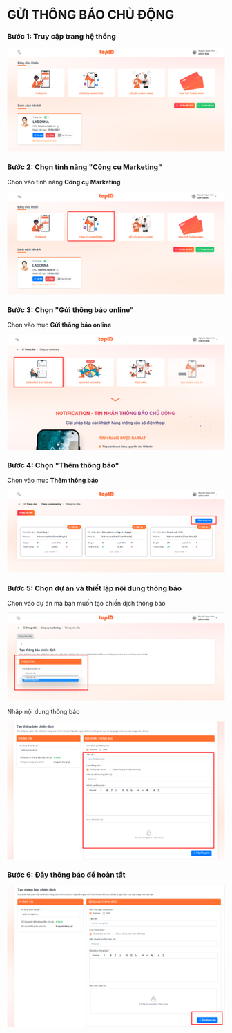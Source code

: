 # GỬI THÔNG BÁO CHỦ ĐỘNG

### Bước 1: Truy cập trang hệ thống



![](<../../.gitbook/assets/image (12) (1) (1).png>)

### Bước 2: Chọn tính năng "Công cụ Marketing"

Chọn vào tính năng **Công cụ Marketing**

![](<../../.gitbook/assets/image (11) (1).png>)

### Bước 3: Chọn "Gửi thông báo online"

Chọn vào mục **Gửi thông báo online**

![](<../../.gitbook/assets/image (1).png>)

### Bước 4: Chọn "Thêm thông báo"

Chọn vào mục **Thêm thông báo**

![](<../../.gitbook/assets/image (19) (1).png>)

### Bước 5: Chọn dự án và thiết lập nội dung thông báo

Chọn vào dự án mà bạn muốn tạo chiến dịch thông báo

![](<../../.gitbook/assets/image (3) (1).png>)

Nhập nội dung thông báo&#x20;

![](<../../.gitbook/assets/image (14).png>)

### Bước 6: Đẩy thông báo để hoàn tất

![](<../../.gitbook/assets/image (24).png>)

##
